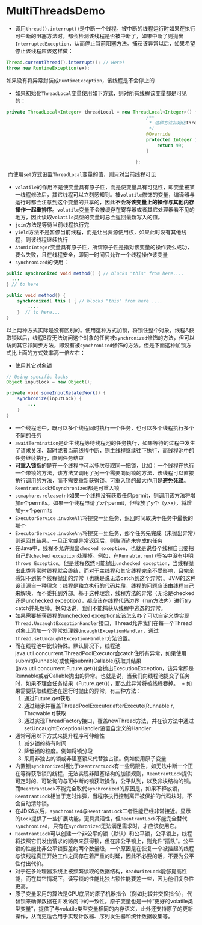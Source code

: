 # MultiThreadsDemo
 + 调用`thread().interrupt()`是中断一个线程。被中断的线程运行时如果在执行可中断的阻塞方法时，都会检测该线程是否被中断了，如果中断了则抛出`InterruptedException`，从而停止当前阻塞方法。捕获该异常以后，如果希望停止该线程应该这样做：
```java
Thread.currentThread().interrupt(); // Here!
throw new RuntimeException(ex);
```  
如果没有将异常封装成`RuntimeException`，该线程是不会停止的
 + 如果初始化`ThreadLocal`变量使用如下方式，则对所有线程该变量都是可见的：
 ```java
 private ThreadLocal<Integer> threadLocal = new ThreadLocal<Integer>() {
                                                     /**
                                                      * 这种方法初始化ThreadLocal变量对所有线程都可见
                                                      */
                                                     @Override
                                                     protected Integer initialValue() {
                                                         return 99;
                                                     }

                                                 };
 ```
  而使用`set`方式设置`ThreadLocal`变量的值，则只对当前线程可见
  + `volatile`的作用不是使变量具有原子性，而是使变量具有可见性，即变量被某一线程修改后，其它线程可以立刻感知到。被`volatile`修饰的变量，编译器与运行时都会注意到这个变量的共享的，因此**不会将该变量上的操作与其他内存操作一起重排序**。`volatile`变量不会被缓存在寄存器或者其它处理器看不见的地方，因此读取`volatile`类型的变量时总会返回最新写入的值。
  + `join`方法是等待当前线程执行完
  + `yield`方法不是暂停当前线程，而是让出资源使用权，如果此时没有其他线程，则该线程继续执行
  + `AtomicInteger`变量具有原子性，所谓原子性是指对该变量的操作要么成功，要么失败，且在线程安全，即同一时间只允许一个线程操作该变量
  + `synchronized`的使用：
  ```java
  public synchronized void method() { // blocks "this" from here.... 
    ...
  } // to here

  public void method() { 
      synchronized( this ) { // blocks "this" from here .... 
          ....
      }  // to here...
  }
  ```
  以上两种方式实际是没有区别的。使用这种方式加锁，将锁住整个对象，线程A获取锁以后，线程B将无法访问这个对象的任何被`synchronized`修饰的方法，但可以访问其它非同步方法，即没有被`synchronized`修饰的方法。但是下面这种加锁方式比上面的方式效率高一倍左右：
  + 使用其它对象锁
  ```java
  // Using specific locks
  Object inputLock = new Object();

  private void someInputRelatedWork() {
      synchronize(inputLock) { 
          ... 
      } 
  }
  ```
  + 一个线程池中，既可以多个线程同时执行一个任务，也可以多个线程执行多个不同的任务
  + `awaitTermination`是让主线程等待线程池的任务执行，如果等待的过程中发生了请求关闭、超时或者当前线程中断，则主线程继续往下执行，而线程池中的任务继续执行，直到任务结束
  + **可重入锁**指的是在一个线程中可以多次获取同一把锁，比如：一个线程在执行一个带锁的方法，该方法又调用了另一个需要向同锁的方法，该线程可以直接执行调用的方法，而不需要重新获得锁。可重入锁的最大作用是**避免死锁**。`ReentrantLock`和`synchronized`都是可重入锁
  + `semaphore.release(n)`如果一个线程没有获取任何permit，则调用该方法将增加n个permits。如果一个线程申请了x个permit，但释放了y个（y>x），将增加y-x个permits
  + `ExecutorService.invokeAll`将提交一组任务，返回时间取决于任务中最长的那个
  + `ExecutorService.invokeAny`将提交一组任务，那个任务先完成（未抛出异常）则返回其结果，一旦正常或异常返回后，则取消尚未完成的任务
  + 在Java中，线程不允许抛出`checked exception`，也就是说各个线程自己要把自己的`checked exception`处理掉。例如，在`Runnable.run()`签名中没有申明`throws Exception`。但是线程依然可能抛出`unchecked exception`，当线程抛出此类异常时线程就会终结，而对于主线程和其它线程完全不受影响，且完全感知不到某个线程抛出的异常（也就是说无法catch到这个异常）。JVM的这种设计源自一种理念：线程是独立执行的代码片段，线程的问题应该由线程自己来解决，而不委托到外部。基于这种理念，线程方法的异常（无论是checked 还是unchecked exception），都应该在线程代码边界（run方法内）进行try catch并处理掉。换句话说，我们不能捕获从线程中逃逸的异常。
  + 如果需要捕获线程的unchecked exception应该怎么办？可以自定义类实现`Thread.UncaughtExceptionHandler`接口，Thread允许我们在每一个Thread对象上添加一个异常处理器`UncaughtExceptionHandler`，通过`thread.setUncaughtExceptionHandler`方法设置。
  + 而在线程池中比较特殊。默认情况下，线程池java.util.concurrent.ThreadPoolExecutor会catch住所有异常，如果使用submit(Runnable)或使用submit(Callable)获取其结果(java.util.concurrent.Future.get())会抛出ExecutionException，该异常即是Runnable或者Callable抛出的异常。也就是说，当我们向线程池提交了任务时，如果不理会任务结果（Future.get()），那么此异常将被线程吞掉。
  + 如果需要获取线程池在运行时抛出的异常，有三种方法：
    1. 通过Future.get获取
    2. 通过继承并覆盖ThreadPoolExecutor.afterExecute(Runnable r, Throwable t)获取
    3. 通过实现ThreadFactory接口，覆盖newThread方法，并在该方法中通过setUncaughtExceptionHandler设置自定义的Handler
  + 通常可用以下方式来提升程序可伸缩性
    1. 减少锁的持有时间
    2. 降低锁的粒度。例如将锁分段
    3. 采用非独占的锁或非阻塞锁来代替独占锁。例如使用原子变量
  + 内置锁`synchronized`相比于`ReentrantLock`有一些局限性，如无法中断一个正在等待获取锁的线程，无法实现非阻塞结构的加锁规则，`ReentrantLock`提供可定时的、可轮询的与可中断的锁获取操作，公平队列，以及非块结构的锁。而`ReentrantLock`不能完全取代`synchronized`的原因是，如果不释放锁，`ReentrantLock`相当于定时炸弹，当程序执行控制离开被保护的代码块时，不会自动清除锁。
  + 在JDK6以后，`synchronized`与`ReentrantLock`二者性能已经非常接近。显示的`Lock`提供了一些扩展功能，更具灵活性，但`ReentrantLock`不能完全替代`synchronized`，只有在`synchronized`无法满足需求时，才应该使用它。
  + `ReentrantLock`可以创建一个非公平的锁（默认）和公平锁，公平锁上，线程将按照它们发出请求的顺序来获得锁，但在非公平锁上，则允许“插队”。公平锁的性能比非公平锁要差约两个数量级，一个原因是在恢复一个被挂起的线程与该线程真正开始工作之间存在着严重的时延，因此不必要的话，不要为公平性付出代价。
  + 对于在多处理器系统上被频繁读取的数据结构，`ReadWriteLock`能够提高性能，而在其它情况下，读写锁的性能比独占锁性能要差一些，因为他们复杂性更高。
  + 原子变量采用的算法是CPU底层的原子机器指令（例如比较并交换指令），代替锁来确保数据在并发访问中的一致性。原子变量也是一种“更好的volatile类型变量”，提供了与volatile类型变量相同的内存语义，此外还支持原子的更新操作，从而更适合用于实现计数器、序列发生器和统计数据收集等。
